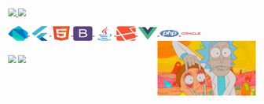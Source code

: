 ### 

<div>
  <a href="https://github.com/raphaelmoraes">
  <img height="180em" src="https://github-readme-stats.vercel.app/api?username=raphaelmoraes&show_icons=true&include_all_commits=true&count_private=true"/>
  <img height="180em" src="https://github-readme-stats.vercel.app/api/top-langs/?username=raphaelmoraes&layout=compact&langs_count=10"/>
</div>

  
<div style="display: inline_block"><br>
  <img align="center" height="30" width="40" src="https://github.com/devicons/devicon/blob/master/icons/dart/dart-original.svg">
  <img align="center" height="30" width="40" src="https://github.com/devicons/devicon/blob/master/icons/flutter/flutter-original.svg">
  <img align="center" height="30" width="40" src="https://raw.githubusercontent.com/devicons/devicon/master/icons/html5/html5-original.svg">
  <img align="center" height="30" width="40" src="https://github.com/devicons/devicon/blob/master/icons/bootstrap/bootstrap-plain.svg">
  <img align="center" height="30" width="40" src="https://github.com/devicons/devicon/blob/master/icons/java/java-original.svg">
  <img align="center" height="30" width="40" src="https://github.com/devicons/devicon/blob/master/icons/laravel/laravel-plain.svg">
  <img align="center" height="30" width="40" src="https://github.com/devicons/devicon/blob/master/icons/vuejs/vuejs-original.svg">
  <img align="center" height="30" width="40" src="https://github.com/devicons/devicon/blob/master/icons/php/php-plain.svg">  
  <img align="center" height="30" width="40" src="https://github.com/devicons/devicon/blob/master/icons/oracle/oracle-original.svg">
  <img align="right"  width="200" src="https://github.com/raphaelmoraes/raphaelmoraes/blob/main/rickmorty.gif">
</div>
  
  ##
  
  
  <div>
  <a href = "mailto:viladapenha@gmail.com"><img src="https://img.shields.io/badge/-Gmail-%23333?style=for-the-badge&logo=gmail&logoColor=white" target="_blank"></a>
  <a href="https://www.linkedin.com/in/raphael-moraes-7827936a/" target="_blank"><img src="https://img.shields.io/badge/-LinkedIn-%230077B5?style=for-the-badge&logo=linkedin&logoColor=white" target="_blank"></a>  
  </div>
  
 ##
  
  
